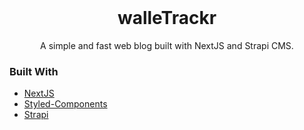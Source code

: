 <div id="top"></div>
<!-- PROJECT LOGO -->
<br />
<div align="center">
    <h1 align="center">walleTrackr</h1>
    <p align="center">
        A simple and fast web blog built with NextJS and Strapi CMS.
    </p>
</div>

### Built With

- [NextJS](https://nextjs.org/docs)
- [Styled-Components](https://styled-components.com/)
- [Strapi](https://docs.strapi.io/developer-docs/latest/getting-started/introduction.html)
